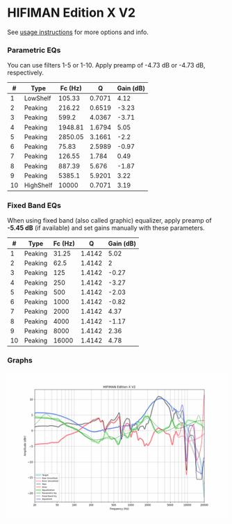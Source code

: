 # HIFIMAN Edition X V2
See [usage instructions](https://github.com/jaakkopasanen/AutoEq#usage) for more options and info.

### Parametric EQs
You can use filters 1-5 or 1-10. Apply preamp of -4.73 dB or -4.73 dB, respectively.

|   # | Type      |   Fc (Hz) |      Q |   Gain (dB) |
|-----|-----------|-----------|--------|-------------|
|   1 | LowShelf  |    105.33 | 0.7071 |        4.12 |
|   2 | Peaking   |    216.22 | 0.6519 |       -3.23 |
|   3 | Peaking   |    599.2  | 4.0367 |       -3.71 |
|   4 | Peaking   |   1948.81 | 1.6794 |        5.05 |
|   5 | Peaking   |   2850.05 | 3.1661 |       -2.2  |
|   6 | Peaking   |     75.83 | 2.5989 |       -0.97 |
|   7 | Peaking   |    126.55 | 1.784  |        0.49 |
|   8 | Peaking   |    887.39 | 5.676  |       -1.87 |
|   9 | Peaking   |   5385.1  | 5.9201 |        3.22 |
|  10 | HighShelf |  10000    | 0.7071 |        3.19 |

### Fixed Band EQs
When using fixed band (also called graphic) equalizer, apply preamp of **-5.45 dB** (if available) and set gains manually with these parameters.

|   # | Type    |   Fc (Hz) |      Q |   Gain (dB) |
|-----|---------|-----------|--------|-------------|
|   1 | Peaking |     31.25 | 1.4142 |        5.02 |
|   2 | Peaking |     62.5  | 1.4142 |        2    |
|   3 | Peaking |    125    | 1.4142 |       -0.27 |
|   4 | Peaking |    250    | 1.4142 |       -3.27 |
|   5 | Peaking |    500    | 1.4142 |       -2.03 |
|   6 | Peaking |   1000    | 1.4142 |       -0.82 |
|   7 | Peaking |   2000    | 1.4142 |        4.37 |
|   8 | Peaking |   4000    | 1.4142 |       -1.17 |
|   9 | Peaking |   8000    | 1.4142 |        2.36 |
|  10 | Peaking |  16000    | 1.4142 |        4.78 |

### Graphs
![](./HIFIMAN%20Edition%20X%20V2.png)
